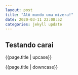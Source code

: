 ```yaml
---
layout: post
title: "Alô mundo uma mizera!"
date: 2020-03-11 22:08:52
categories: jekyll update
---
```


## Testando carai

{{page.title | upcase}}

{{page.title | downcase}}
